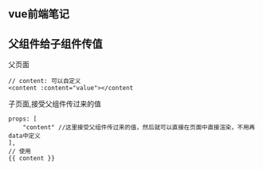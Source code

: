 ```

```

## vue前端笔记

## 父组件给子组件传值

父页面

```
// content: 可以自定义
<content :content="value"></content
```

子页面,接受父组件传过来的值

```vue
props: [
	"content" //这里接受父组件传过来的值，然后就可以直接在页面中直接渲染，不用再data中定义
],
// 使用
{{ content }}
```

